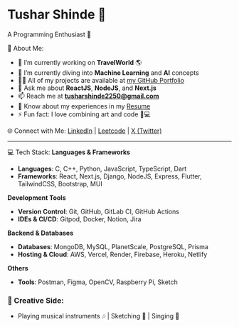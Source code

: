 # Tushar Shinde 🌟
A Programming Enthusiast 💫

💫 About Me:
- 🔭 I’m currently working on **TravelWorld** 🌎
- 🌱 I’m currently diving into **Machine Learning** and **AI** concepts
- 👨‍💻 All of my projects are available at [my GitHub Portfolio](https://github.com/Tushar-Shinde31?tab=repositories)
- 💬 Ask me about **ReactJS**, **NodeJS**, and **Next.js**
- 📫 Reach me at **tusharshinde2250@gmail.com**
- 📄 Know about my experiences in my [Resume](https://drive.google.com/drive/folders/your-resume-link)
- ⚡ Fun fact: I love combining art and code 🎨💻

🌐 Connect with Me:
[LinkedIn](https://www.linkedin.com/in/tushar-shinde-262335257/) | [Leetcode](https://leetcode.com/u/Tushar-shinde31/) | [X (Twitter)](https://twitter.com/tushar_shinde)

---

💻 Tech Stack:
**Languages & Frameworks**  
- **Languages**: C, C++, Python, JavaScript, TypeScript, Dart  
- **Frameworks**: React, Next.js, Django, NodeJS, Express, Flutter, TailwindCSS, Bootstrap, MUI

**Development Tools**  
- **Version Control**: Git, GitHub, GitLab CI, GitHub Actions  
- **IDEs & CI/CD**: Gitpod, Docker, Notion, Jira  

**Backend & Databases**  
- **Databases**: MongoDB, MySQL, PlanetScale, PostgreSQL, Prisma  
- **Hosting & Cloud**: AWS, Vercel, Render, Firebase, Heroku, Netlify  

**Others**  
- **Tools**: Postman, Figma, OpenCV, Raspberry Pi, Sketch  

### 🎨 Creative Side:
- Playing musical instruments 🎶 | Sketching 🎨 | Singing 🎤
